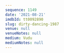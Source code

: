 ```yaml
---
sequence: 1149
date: '2021-08-21'
imdbId: tt0092890
slug: dirty-dancing-1987
venue: null
venueNotes: null
medium: Vudu
mediumNotes: null
---
```


